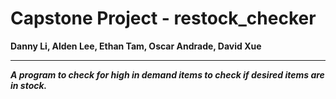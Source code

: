 
# Capstone Project - restock_checker 
**Danny Li, Alden Lee, Ethan Tam, Oscar Andrade, David Xue**
** **
***A program to check for high in demand items to check if desired items are in stock.***
